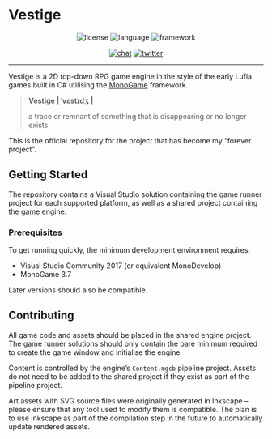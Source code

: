# Vestige

<div align="center">
  <img alt="license" src="https://img.shields.io/github/license/jbrowneuk/vestige.svg"/>
  <img alt="language" src="https://img.shields.io/badge/C%23-6-blue.svg"/>
  <img alt="framework" src="https://img.shields.io/badge/MonoGame-3.7-red.svg"/>

  <a href="https://discord.gg/vH4zaDT"><img alt="chat" src="https://img.shields.io/badge/discord-join-7289DA.svg?logo=discord&logoColor=white"/></a>
  <a href="https://twitter.com/jbrowneuk"><img alt="twitter" src="https://img.shields.io/badge/twitter-jbrowneuk-1da1f2.svg?logo=twitter&logoColor=white"/></a>
</div>

----

Vestige is a 2D top-down RPG game engine in the style of the early Lufia games built in C# utilising the [MonoGame](http://www.monogame.net/) framework.

> **Vestige | ˈvɛstɪdʒ |**
>
> a trace or remnant of something that is disappearing or no longer exists

This is the official repository for the project that has become my “forever project”.

## Getting Started
The repository contains a Visual Studio solution containing the game runner project for each supported platform, as well as a shared project containing the game engine.

### Prerequisites
To get running quickly, the minimum development environment requires:

- Visual Studio Community 2017 (or equivalent MonoDevelop)
- MonoGame 3.7

Later versions should also be compatible.

## Contributing
All game code and assets should be placed in the shared engine project. The game runner solutions should only contain the bare minimum required to create the game window and initialise the engine.

Content is controlled by the engine’s `Content.mgcb` pipeline project. Assets do not need to be added to the shared project if they exist as part of the pipeline project.

Art assets with SVG source files were originally generated in Inkscape – please ensure that any tool used to modify them is compatible. The plan is to use Inkscape as part of the compilation step in the future to automatically update rendered assets.